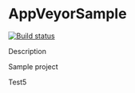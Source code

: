 # AppVeyorSample

[![Build status](https://ci.appveyor.com/api/projects/status/yxh91rhhgqfam5m5/branch/master?svg=true)](https://ci.appveyor.com/project/Karol/appveyorsample/branch/master)

Description

Sample project

Test5

